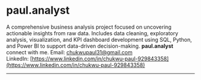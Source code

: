 # paul.analyst
A comprehensive business analysis project focused on uncovering actionable insights from raw data. Includes data cleaning, exploratory analysis, visualization, and KPI dashboard development using SQL, Python, and Power BI to support data-driven decision-making.
**paul.analyst**  connect with me.
Email: chukwupaul31@gmail.com  
LinkedIn: [https://www.linkedin.com/in/chukwu-paul-929843358](https://www.linkedin.com/in/chukwu-paul-929843358)

---

